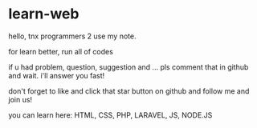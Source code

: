# learn-web
hello, tnx programmers 2 use my note.

for learn better, run all of codes

if u had problem, question, suggestion and ... pls comment that in github and wait.
i'll answer you fast!

don't forget to like and click that star button on github and follow me and join us!

you can learn here: HTML, CSS, PHP, LARAVEL, JS, NODE.JS
